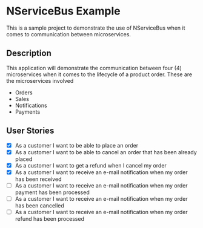 # NServiceBus Example
This is a sample project to demonstrate the use of NServiceBus when it comes to communication between microservices.

## Description
This application will demonstrate the communication between four (4) microservices when it comes to the lifecycle of a product order. These are the microservices involved
- Orders
- Sales
- Notifications
- Payments

## User Stories
- [x] As a customer I want to be able to place an order
- [x] As a customer I want to be able to cancel an order that has been already placed
- [x] As a customer I want to get a refund when I cancel my order
- [x] As a customer I want to receive an e-mail notification when my order has been received
- [ ] As a customer I want to receive an e-mail notification when my order payment has been processed
- [ ] As a customer I want to receive an e-mail notification when my order has been cancelled
- [ ] As a customer I want to receive an e-mail notification when my order refund has been processed